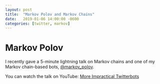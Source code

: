 ```yaml
---
layout: post
title:  "Markov Polov and Markov Chains"
date:   2019-01-06 14:00:00 -0600
categories: [twitter, markov] 
---
```


# Markov Polov

I recently gave a 5-minute lightning talk on Markov chains and one of my Markov chain-based bots, [@markov_polov](https://twitter.com/markov_polov).

You can watch the talk on YouTube: [More Impractical Twitterbots](https://youtu.be/T-Rw1VOHz5A?t=160)

